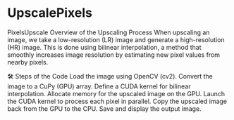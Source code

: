 # UpscalePixels
PixelsUpscale
Overview of the Upscaling Process
When upscaling an image, we take a low-resolution (LR) image and generate a high-resolution (HR) image.
This is done using bilinear interpolation, a method that smoothly increases image resolution by estimating new pixel values from nearby pixels.

🛠 Steps of the Code
Load the image using OpenCV (cv2).
Convert the image to a CuPy (GPU) array.
Define a CUDA kernel for bilinear interpolation.
Allocate memory for the upscaled image on the GPU.
Launch the CUDA kernel to process each pixel in parallel.
Copy the upscaled image back from the GPU to the CPU.
Save and display the output image.
